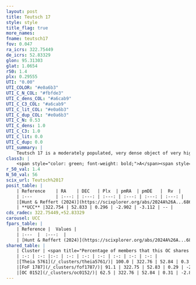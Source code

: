 ```yaml
---
layout: post
title: Teutsch 17
style: style
title_flag: true
more_names: 
fname: teutsch17
fov: 0.047
ra_icrs: 322.75449
de_icrs: 52.83329
glon: 95.31303
glat: 1.0654
r50: 1.4
plx: 0.29555
UTI: "0.00"
UTI_COLOR: "#e0a6b3"
UTI_C_N_COL: "#fbfde3"
UTI_C_dens_COL: "#a6cab9"
UTI_C_C3_COL: "#a6cab9"
UTI_C_lit_COL: "#e0a6b3"
UTI_C_dup_COL: "#e0a6b3"
UTI_C_N: 0.53
UTI_C_dens: 1.0
UTI_C_C3: 1.0
UTI_C_lit: 0.0
UTI_C_dup: 0.0
UTI_summary: |
    Teutsch 17 is a moderately populated, very dense object of very high C3 quality. It was recently reported in the literature.<br><br><span style="color: #99180f; font-weight: bold;">Warning: </span>This is very likely a duplicate object, which shares a large percentage of members with at least one previously reported entry.
class3: |
    <span style="color: green; font-weight: bold;">A</span><span style="color: green; font-weight: bold;">A</span>
r_50_val: 1.4
N_50_val: 56
scix_url: Teutsch%2017
posit_table: |
    | Reference    | RA    | DEC   | Plx  | pmRA  | pmDE   |  Rv  |
    | :---         | :---: | :---: | :---: | :---: | :---: | :---: |
    |[Hunt & Reffert (2024)](https://scixplorer.org/abs/2024A%26A...686A..42H) | 322.753 | 52.835 | 0.296 | -2.914 | -3.127 | -23.195 |
    | **UCC** |322.754 | 52.833 | 0.296 | -2.902 | -3.112 | -- | 
cds_radec: 322.75449,+52.83329
carousel: UCC
fpars_table: |
    | Reference |  Values |
    | :---  |  :---:  |
    | [Hunt & Reffert (2024)](https://scixplorer.org/abs/2024A%26A...686A..42H) | `MassJ=1481.48` |
shared_table: |
    | Cluster | <span title="Percentage of members that this OC shares with the ones listed">%</span>   | RA   | DEC   | Plx   | pmRA  | pmDE  | Rv | UTI |
    | :-: | :-: |:-: | :-: | :-: | :-: | :-: | :-: | :-: |
    |[Theia 5761](/_clusters/theia5761/)| 100.0 | 322.76 | 52.84 | 0.3 | -2.9 | -3.11 | -- |0.1 |
    |[FoF 1787](/_clusters/fof1787/)| 91.1 | 322.75 | 52.83 | 0.29 | -2.89 | -3.12 | -- |0.51 |
    |[OC 0152](/_clusters/oc0152/)| 62.5 | 322.76 | 52.84 | 0.31 | -2.87 | -3.11 | -- |0.01 |
---
```

